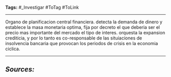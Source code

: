 **Tags:** #_Investigar 
#ToTag #ToLink 
- - -
Organo de planificacion central financiera. detecta la demanda de dinero y establece la masa monetaria optima, fija por decreto el que deberia ser el precio mas importante del mercado el tipo de interes. orquesta la expansion crediticia, y por lo tanto es co-responsable de las situiaciones de insolvencia bancaria que provocan los periodos de crisis en la economia ciclica.
- - - 
## ***Sources:***